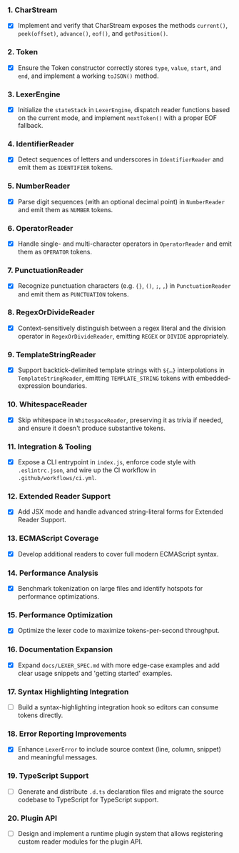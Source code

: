 ### 1. CharStream
- [x] Implement and verify that CharStream exposes the methods `current()`, `peek(offset)`, `advance()`, `eof()`, and `getPosition()`.

### 2. Token
- [x] Ensure the Token constructor correctly stores `type`, `value`, `start`, and `end`, and implement a working `toJSON()` method.

### 3. LexerEngine
- [x] Initialize the `stateStack` in `LexerEngine`, dispatch reader functions based on the current mode, and implement `nextToken()` with a proper EOF fallback.

### 4. IdentifierReader
- [x] Detect sequences of letters and underscores in `IdentifierReader` and emit them as `IDENTIFIER` tokens.

### 5. NumberReader
- [x] Parse digit sequences (with an optional decimal point) in `NumberReader` and emit them as `NUMBER` tokens.

### 6. OperatorReader
- [x] Handle single- and multi-character operators in `OperatorReader` and emit them as `OPERATOR` tokens.

### 7. PunctuationReader
- [x] Recognize punctuation characters (e.g. `{}`, `()`, `;`, `,`) in `PunctuationReader` and emit them as `PUNCTUATION` tokens.

### 8. RegexOrDivideReader
- [x] Context-sensitively distinguish between a regex literal and the division operator in `RegexOrDivideReader`, emitting `REGEX` or `DIVIDE` appropriately.

### 9. TemplateStringReader
- [x] Support backtick-delimited template strings with `${…}` interpolations in `TemplateStringReader`, emitting `TEMPLATE_STRING` tokens with embedded-expression boundaries.

### 10. WhitespaceReader
- [x] Skip whitespace in `WhitespaceReader`, preserving it as trivia if needed, and ensure it doesn't produce substantive tokens.

### 11. Integration & Tooling
- [x] Expose a CLI entrypoint in `index.js`, enforce code style with `.eslintrc.json`, and wire up the CI workflow in `.github/workflows/ci.yml`.

### 12. Extended Reader Support
- [x] Add JSX mode and handle advanced string-literal forms for Extended Reader Support.

### 13. ECMAScript Coverage
- [x] Develop additional readers to cover full modern ECMAScript syntax.

### 14. Performance Analysis
- [x] Benchmark tokenization on large files and identify hotspots for performance optimizations.

### 15. Performance Optimization
- [x] Optimize the lexer code to maximize tokens-per-second throughput.

### 16. Documentation Expansion
- [x] Expand `docs/LEXER_SPEC.md` with more edge-case examples and add clear usage snippets and 'getting started' examples.

### 17. Syntax Highlighting Integration
- [ ] Build a syntax-highlighting integration hook so editors can consume tokens directly.

### 18. Error Reporting Improvements
- [x] Enhance `LexerError` to include source context (line, column, snippet) and meaningful messages.

### 19. TypeScript Support
- [ ] Generate and distribute `.d.ts` declaration files and migrate the source codebase to TypeScript for TypeScript support.

### 20. Plugin API
- [ ] Design and implement a runtime plugin system that allows registering custom reader modules for the plugin API.
